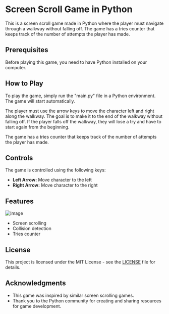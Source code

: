 # Screen Scroll Game in Python

This is a screen scroll game made in Python where the player must navigate through a walkway without falling off. The game has a tries counter that keeps track of the number of attempts the player has made. 

## Prerequisites

Before playing this game, you need to have Python installed on your computer.

## How to Play

To play the game, simply run the "main.py" file in a Python environment. The game will start automatically.

The player must use the arrow keys to move the character left and right along the walkway. The goal is to make it to the end of the walkway without falling off. If the player falls off the walkway, they will lose a try and have to start again from the beginning. 

The game has a tries counter that keeps track of the number of attempts the player has made.

## Controls

The game is controlled using the following keys:

- **Left Arrow:** Move character to the left
- **Right Arrow:** Move character to the right

## Features
![image](https://user-images.githubusercontent.com/22949648/229007349-2ad67665-8789-46cc-8e91-831dc74bf3d1.png)

- Screen scrolling
- Collision detection
- Tries counter

## License

This project is licensed under the MIT License - see the [LICENSE](LICENSE) file for details.

## Acknowledgments

- This game was inspired by similar screen scrolling games.
- Thank you to the Python community for creating and sharing resources for game development.


